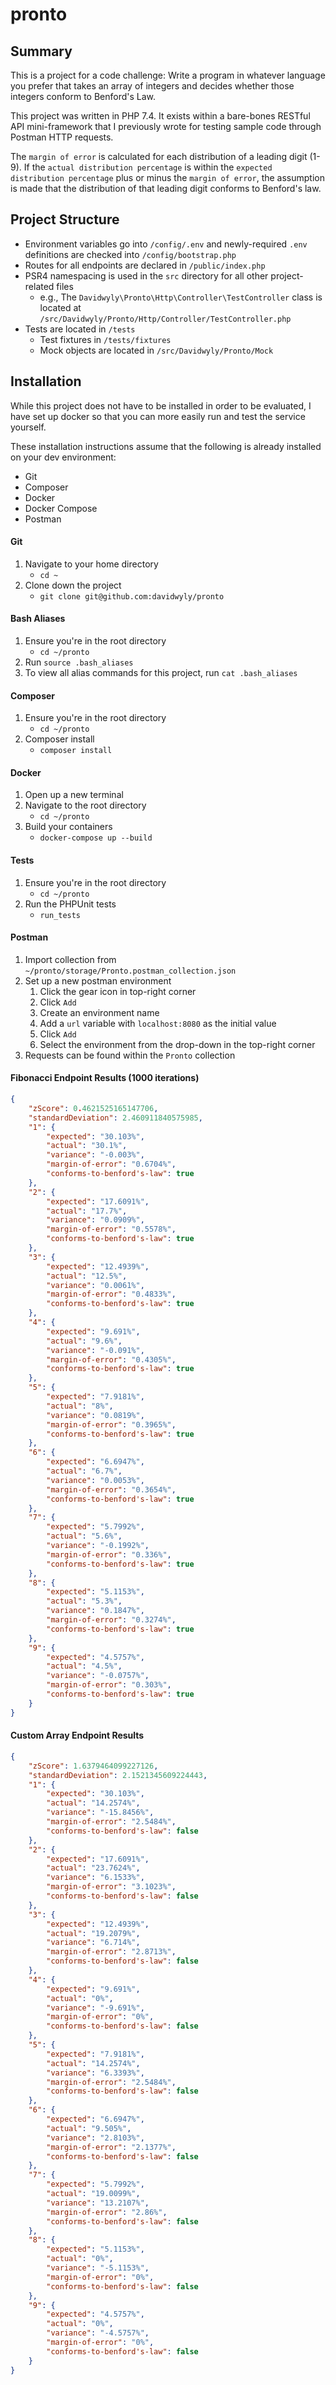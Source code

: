# pronto

## Summary
This is a project for a code challenge: Write a program in whatever language you prefer that takes an array of integers and decides whether those integers conform to Benford's Law.

This project was written in PHP 7.4. It exists within a bare-bones RESTful API mini-framework that I previously wrote for testing sample code through Postman HTTP requests.

The `margin of error` is calculated for each distribution of a leading digit (1-9). If the `actual distribution percentage` is within the `expected distribution percentage` plus or minus the `margin of error`, the assumption is made that the distribution of that leading digit conforms to Benford's law.

## Project Structure
- Environment variables go into `/config/.env` and newly-required `.env` definitions are checked into `/config/bootstrap.php`
- Routes for all endpoints are declared in `/public/index.php`
- PSR4 namespacing is used in the `src` directory for all other project-related files
    - e.g., The `Davidwyly\Pronto\Http\Controller\TestController` class is located at `/src/Davidwyly/Pronto/Http/Controller/TestController.php`
- Tests are located in `/tests`
    - Test fixtures in `/tests/fixtures`
    - Mock objects are located in `/src/Davidwyly/Pronto/Mock`

## Installation
While this project does not have to be installed in order to be evaluated, I have set up docker so that you can more easily run and test the service yourself.

These installation instructions assume that the following is already installed on your dev environment:
- Git
- Composer
- Docker
- Docker Compose
- Postman

#### Git
1. Navigate to your home directory
    - `cd ~`
2. Clone down the project
    - `git clone git@github.com:davidwyly/pronto`

#### Bash Aliases
1. Ensure you're in the root directory
    - `cd ~/pronto`
2. Run `source .bash_aliases`
3. To view all alias commands for this project, run `cat .bash_aliases`

#### Composer
1. Ensure you're in the root directory
    - `cd ~/pronto`
2. Composer install
    - `composer install`

#### Docker
1. Open up a new terminal
2. Navigate to the root directory
    - `cd ~/pronto`
3. Build your containers
   - `docker-compose up --build`

#### Tests
1. Ensure you're in the root directory
    - `cd ~/pronto`
2. Run the PHPUnit tests
   - `run_tests`

#### Postman
1. Import collection from `~/pronto/storage/Pronto.postman_collection.json`
2. Set up a new postman environment
   1. Click the gear icon in top-right corner
   2. Click `Add`
   3. Create an environment name
   4. Add a `url` variable with `localhost:8080` as the initial value
   5. Click `Add`
   6. Select the environment from the drop-down in the top-right corner
3. Requests can be found within the `Pronto` collection

#### Fibonacci Endpoint Results (1000 iterations)

```json
{
    "zScore": 0.4621525165147706,
    "standardDeviation": 2.460911840575985,
    "1": {
        "expected": "30.103%",
        "actual": "30.1%",
        "variance": "-0.003%",
        "margin-of-error": "0.6704%",
        "conforms-to-benford's-law": true
    },
    "2": {
        "expected": "17.6091%",
        "actual": "17.7%",
        "variance": "0.0909%",
        "margin-of-error": "0.5578%",
        "conforms-to-benford's-law": true
    },
    "3": {
        "expected": "12.4939%",
        "actual": "12.5%",
        "variance": "0.0061%",
        "margin-of-error": "0.4833%",
        "conforms-to-benford's-law": true
    },
    "4": {
        "expected": "9.691%",
        "actual": "9.6%",
        "variance": "-0.091%",
        "margin-of-error": "0.4305%",
        "conforms-to-benford's-law": true
    },
    "5": {
        "expected": "7.9181%",
        "actual": "8%",
        "variance": "0.0819%",
        "margin-of-error": "0.3965%",
        "conforms-to-benford's-law": true
    },
    "6": {
        "expected": "6.6947%",
        "actual": "6.7%",
        "variance": "0.0053%",
        "margin-of-error": "0.3654%",
        "conforms-to-benford's-law": true
    },
    "7": {
        "expected": "5.7992%",
        "actual": "5.6%",
        "variance": "-0.1992%",
        "margin-of-error": "0.336%",
        "conforms-to-benford's-law": true
    },
    "8": {
        "expected": "5.1153%",
        "actual": "5.3%",
        "variance": "0.1847%",
        "margin-of-error": "0.3274%",
        "conforms-to-benford's-law": true
    },
    "9": {
        "expected": "4.5757%",
        "actual": "4.5%",
        "variance": "-0.0757%",
        "margin-of-error": "0.303%",
        "conforms-to-benford's-law": true
    }
}
```

#### Custom Array Endpoint Results

```json
{
    "zScore": 1.6379464099227126,
    "standardDeviation": 2.1521345609224443,
    "1": {
        "expected": "30.103%",
        "actual": "14.2574%",
        "variance": "-15.8456%",
        "margin-of-error": "2.5484%",
        "conforms-to-benford's-law": false
    },
    "2": {
        "expected": "17.6091%",
        "actual": "23.7624%",
        "variance": "6.1533%",
        "margin-of-error": "3.1023%",
        "conforms-to-benford's-law": false
    },
    "3": {
        "expected": "12.4939%",
        "actual": "19.2079%",
        "variance": "6.714%",
        "margin-of-error": "2.8713%",
        "conforms-to-benford's-law": false
    },
    "4": {
        "expected": "9.691%",
        "actual": "0%",
        "variance": "-9.691%",
        "margin-of-error": "0%",
        "conforms-to-benford's-law": false
    },
    "5": {
        "expected": "7.9181%",
        "actual": "14.2574%",
        "variance": "6.3393%",
        "margin-of-error": "2.5484%",
        "conforms-to-benford's-law": false
    },
    "6": {
        "expected": "6.6947%",
        "actual": "9.505%",
        "variance": "2.8103%",
        "margin-of-error": "2.1377%",
        "conforms-to-benford's-law": false
    },
    "7": {
        "expected": "5.7992%",
        "actual": "19.0099%",
        "variance": "13.2107%",
        "margin-of-error": "2.86%",
        "conforms-to-benford's-law": false
    },
    "8": {
        "expected": "5.1153%",
        "actual": "0%",
        "variance": "-5.1153%",
        "margin-of-error": "0%",
        "conforms-to-benford's-law": false
    },
    "9": {
        "expected": "4.5757%",
        "actual": "0%",
        "variance": "-4.5757%",
        "margin-of-error": "0%",
        "conforms-to-benford's-law": false
    }
}
```
